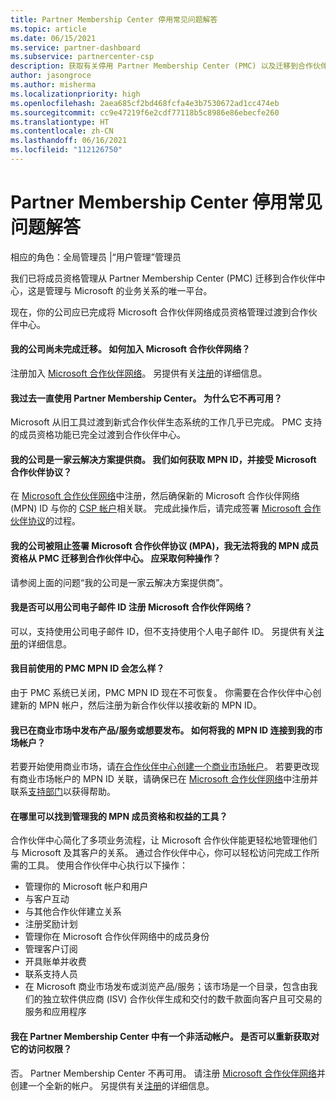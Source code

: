 ```yaml
---
title: Partner Membership Center 停用常见问题解答
ms.topic: article
ms.date: 06/15/2021
ms.service: partner-dashboard
ms.subservice: partnercenter-csp
description: 获取有关停用 Partner Membership Center (PMC) 以及迁移到合作伙伴中心的问题的解答。
author: jasongroce
ms.author: misherma
ms.localizationpriority: high
ms.openlocfilehash: 2aea685cf2bd468fcfa4e3b7530672ad1cc474eb
ms.sourcegitcommit: cc9e47219f6e2cdf77118b5c8986e86ebecfe260
ms.translationtype: HT
ms.contentlocale: zh-CN
ms.lasthandoff: 06/16/2021
ms.locfileid: "112126750"
---
```

# <a name="partner-membership-center-retirement-faq"></a>Partner Membership Center 停用常见问题解答
相应的角色：全局管理员 |“用户管理”管理员

我们已将成员资格管理从 Partner Membership Center (PMC) 迁移到合作伙伴中心，这是管理与 Microsoft 的业务关系的唯一平台。 

现在，你的公司应已完成将 Microsoft 合作伙伴网络成员资格管理过渡到合作伙伴中心。

#### <a name="my-company-has-not-completed-migration-how-do-we-engage-with-the-microsoft-partner-network"></a>我的公司尚未完成迁移。 如何加入 Microsoft 合作伙伴网络？
注册加入 [Microsoft 合作伙伴网络](https://partner.microsoft.com/dashboard/account/v3/enrollment/introduction/partnership)。 另提供有关[注册](mpn-create-a-partner-center-account.md)的详细信息。 

#### <a name="i-have-been-working-in-partner-membership-center-why-is-it-no-longer-available"></a>我过去一直使用 Partner Membership Center。 为什么它不再可用？
Microsoft 从旧工具过渡到新式合作伙伴生态系统的工作几乎已完成。 PMC 支持的成员资格功能已完全过渡到合作伙伴中心。

#### <a name="my-company-is-a-cloud-solution-provider-how-do-we-get-an-mpn-id-and-accept-the-microsoft-partner-agreement"></a>我的公司是一家云解决方案提供商。 我们如何获取 MPN ID，并接受 Microsoft 合作伙伴协议？
在 [Microsoft 合作伙伴网络](https://partner.microsoft.com/dashboard/account/v3/enrollment/introduction/partnership)中注册，然后确保新的 Microsoft 合作伙伴网络 (MPN) ID 与你的 [CSP 帐户](update-your-partner-profile.md#update-your-mpn-id-associated-with-your-csp-account)相关联。 完成此操作后，请完成签署 [Microsoft 合作伙伴协议](microsoft-partner-agreement.md)的过程。

#### <a name="my-company-is-blocked-from-signing-the-microsoft-partner-agreement-mpa-and-i-am-unable-to-migrate-my-mpn-membership-from-pmc-to-partner-center-what-should-i-do"></a>我的公司被阻止签署 Microsoft 合作伙伴协议 (MPA)，我无法将我的 MPN 成员资格从 PMC 迁移到合作伙伴中心。 应采取何种操作？
请参阅上面的问题“我的公司是一家云解决方案提供商”。

#### <a name="can-i-enroll-into-microsoft-partner-network-with-my-company-email-id"></a>我是否可以用公司电子邮件 ID 注册 Microsoft 合作伙伴网络？
可以，支持使用公司电子邮件 ID，但不支持使用个人电子邮件 ID。 另提供有关[注册](mpn-create-a-partner-center-account.md)的详细信息。 

#### <a name="what-will-happen-to-my-existing-pmc-mpn-id"></a>我目前使用的 PMC MPN ID 会怎么样？
由于 PMC 系统已关闭，PMC MPN ID 现在不可恢复。 你需要在合作伙伴中心创建新的 MPN 帐户，然后注册为新合作伙伴以接收新的 MPN ID。

#### <a name="i-have-published-or-want-to-publish-offers-in-the-commercial-marketplace-how-do-i-connect-my-mpn-id-to-my-marketplace-account"></a>我已在商业市场中发布产品/服务或想要发布。 如何将我的 MPN ID 连接到我的市场帐户？
若要开始使用商业市场，请[在合作伙伴中心创建一个商业市场帐户](/azure/marketplace/create-account)。
若要更改现有商业市场帐户的 MPN ID 关联，请确保已在 [Microsoft 合作伙伴网络](https://partner.microsoft.com/dashboard/account/v3/enrollment/introduction/partnership)中注册并联系[支持部门](https://partner.microsoft.com/support/?stage=2&topicid=e82f5aba-2576-3124-37e5-437532a50626)以获得帮助。

#### <a name="where-can-i-find-the-tools-to-manage-my-mpn-membership-and-benefits"></a>在哪里可以找到管理我的 MPN 成员资格和权益的工具？
合作伙伴中心简化了多项业务流程，让 Microsoft 合作伙伴能更轻松地管理他们与 Microsoft 及其客户的关系。 通过合作伙伴中心，你可以轻松访问完成工作所需的工具。 使用合作伙伴中心执行以下操作：
* 管理你的 Microsoft 帐户和用户
* 与客户互动
* 与其他合作伙伴建立关系
* 注册奖励计划
* 管理你在 Microsoft 合作伙伴网络中的成员身份
* 管理客户订阅
* 开具账单并收费
* 联系支持人员
* 在 Microsoft 商业市场发布或浏览产品/服务；该市场是一个目录，包含由我们的独立软件供应商 (ISV) 合作伙伴生成和交付的数千款面向客户且可交易的服务和应用程序

#### <a name="i-have-an-inactive-account-in-partner-membership-center-can-i-re-gain-access-to-it"></a>我在 Partner Membership Center 中有一个非活动帐户。 是否可以重新获取对它的访问权限？ 
否。 Partner Membership Center 不再可用。 请注册 [Microsoft 合作伙伴网络](https://partner.microsoft.com/dashboard/account/v3/enrollment/introduction/partnership)并创建一个全新的帐户。 另提供有关[注册](mpn-create-a-partner-center-account.md)的详细信息。
